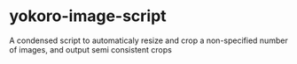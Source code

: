 # yokoro-image-script
A condensed script to automaticaly resize and crop a non-specified number of images, and output semi consistent crops
